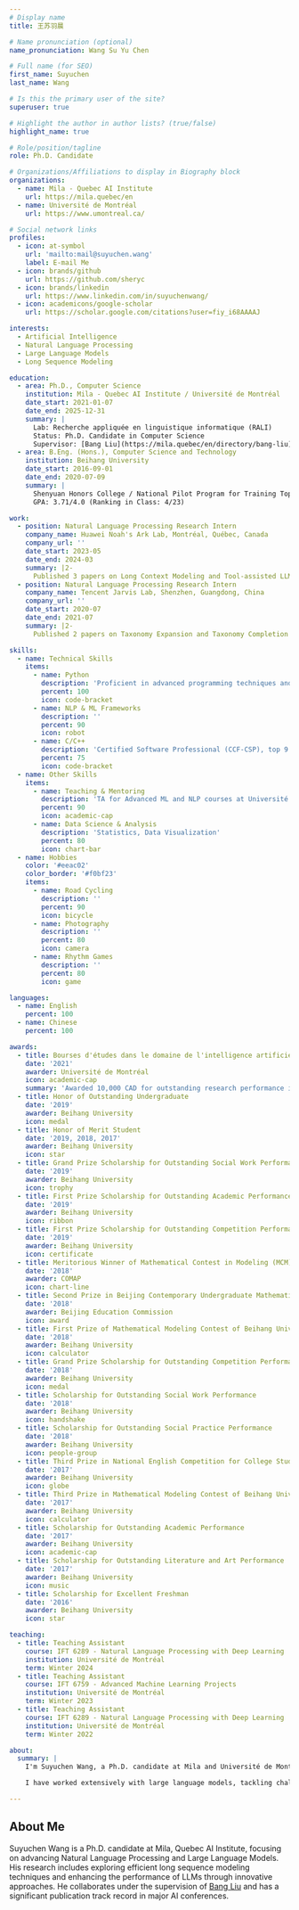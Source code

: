 ```yaml
---
# Display name
title: 王苏羽晨

# Name pronunciation (optional)
name_pronunciation: Wang Su Yu Chen

# Full name (for SEO)
first_name: Suyuchen
last_name: Wang

# Is this the primary user of the site?
superuser: true

# Highlight the author in author lists? (true/false)
highlight_name: true

# Role/position/tagline
role: Ph.D. Candidate

# Organizations/Affiliations to display in Biography block
organizations:
  - name: Mila - Quebec AI Institute
    url: https://mila.quebec/en
  - name: Université de Montréal
    url: https://www.umontreal.ca/

# Social network links
profiles:
  - icon: at-symbol
    url: 'mailto:mail@suyuchen.wang'
    label: E-mail Me
  - icon: brands/github
    url: https://github.com/sheryc
  - icon: brands/linkedin
    url: https://www.linkedin.com/in/suyuchenwang/
  - icon: academicons/google-scholar
    url: https://scholar.google.com/citations?user=fiy_i68AAAAJ

interests:
  - Artificial Intelligence
  - Natural Language Processing
  - Large Language Models
  - Long Sequence Modeling

education:
  - area: Ph.D., Computer Science
    institution: Mila - Quebec AI Institute / Université de Montréal
    date_start: 2021-01-07
    date_end: 2025-12-31
    summary: |
      Lab: Recherche appliquée en linguistique informatique (RALI)
      Status: Ph.D. Candidate in Computer Science
      Supervisor: [Bang Liu](https://mila.quebec/en/directory/bang-liu)
  - area: B.Eng. (Hons.), Computer Science and Technology
    institution: Beihang University
    date_start: 2016-09-01
    date_end: 2020-07-09
    summary: |
      Shenyuan Honors College / National Pilot Program for Training Top Students (Everest Project)
      GPA: 3.71/4.0 (Ranking in Class: 4/23)

work:
  - position: Natural Language Processing Research Intern
    company_name: Huawei Noah's Ark Lab, Montréal, Québec, Canada
    company_url: ''
    date_start: 2023-05
    date_end: 2024-03
    summary: |2-
      Published 3 papers on Long Context Modeling and Tool-assisted LLMs in ACL and ENLSP @ NeurIPS 2023.
  - position: Natural Language Processing Research Intern
    company_name: Tencent Jarvis Lab, Shenzhen, Guangdong, China
    company_url: ''
    date_start: 2020-07
    date_end: 2021-07
    summary: |2-
      Published 2 papers on Taxonomy Expansion and Taxonomy Completion in The Web Conference.

skills:
  - name: Technical Skills
    items:
      - name: Python
        description: 'Proficient in advanced programming techniques and machine learning libraries'
        percent: 100
        icon: code-bracket
      - name: NLP & ML Frameworks
        description: ''
        percent: 90
        icon: robot
      - name: C/C++
        description: 'Certified Software Professional (CCF-CSP), top 9.1%'
        percent: 75
        icon: code-bracket
  - name: Other Skills
    items:
      - name: Teaching & Mentoring
        description: 'TA for Advanced ML and NLP courses at Université de Montréal'
        percent: 90
        icon: academic-cap
      - name: Data Science & Analysis
        description: 'Statistics, Data Visualization'
        percent: 80
        icon: chart-bar
  - name: Hobbies
    color: '#eeac02'
    color_border: '#f0bf23'
    items:
      - name: Road Cycling
        description: ''
        percent: 90
        icon: bicycle
      - name: Photography
        description: ''
        percent: 80
        icon: camera
      - name: Rhythm Games
        description: ''
        percent: 80
        icon: game

languages:
  - name: English
    percent: 100
  - name: Chinese
    percent: 100

awards:
  - title: Bourses d'études dans le domaine de l'intelligence artificielle
    date: '2021'
    awarder: Université de Montréal
    icon: academic-cap
    summary: 'Awarded 10,000 CAD for outstanding research performance in AI.'
  - title: Honor of Outstanding Undergraduate
    date: '2019'
    awarder: Beihang University
    icon: medal
  - title: Honor of Merit Student
    date: '2019, 2018, 2017'
    awarder: Beihang University
    icon: star
  - title: Grand Prize Scholarship for Outstanding Social Work Performance
    date: '2019'
    awarder: Beihang University
    icon: trophy
  - title: First Prize Scholarship for Outstanding Academic Performance
    date: '2019'
    awarder: Beihang University
    icon: ribbon
  - title: First Prize Scholarship for Outstanding Competition Performance
    date: '2019'
    awarder: Beihang University
    icon: certificate
  - title: Meritorious Winner of Mathematical Contest in Modeling (MCM)
    date: '2018'
    awarder: COMAP
    icon: chart-line
  - title: Second Prize in Beijing Contemporary Undergraduate Mathematical Contest in Modeling
    date: '2018'
    awarder: Beijing Education Commission
    icon: award
  - title: First Prize of Mathematical Modeling Contest of Beihang University
    date: '2018'
    awarder: Beihang University
    icon: calculator
  - title: Grand Prize Scholarship for Outstanding Competition Performance
    date: '2018'
    awarder: Beihang University
    icon: medal
  - title: Scholarship for Outstanding Social Work Performance
    date: '2018'
    awarder: Beihang University
    icon: handshake
  - title: Scholarship for Outstanding Social Practice Performance
    date: '2018'
    awarder: Beihang University
    icon: people-group
  - title: Third Prize in National English Competition for College Students (Band C)
    date: '2017'
    awarder: Beihang University
    icon: globe
  - title: Third Prize in Mathematical Modeling Contest of Beihang University
    date: '2017'
    awarder: Beihang University
    icon: calculator
  - title: Scholarship for Outstanding Academic Performance
    date: '2017'
    awarder: Beihang University
    icon: academic-cap
  - title: Scholarship for Outstanding Literature and Art Performance
    date: '2017'
    awarder: Beihang University
    icon: music
  - title: Scholarship for Excellent Freshman
    date: '2016'
    awarder: Beihang University
    icon: star

teaching:
  - title: Teaching Assistant
    course: IFT 6289 - Natural Language Processing with Deep Learning
    institution: Université de Montréal
    term: Winter 2024
  - title: Teaching Assistant
    course: IFT 6759 - Advanced Machine Learning Projects
    institution: Université de Montréal
    term: Winter 2023
  - title: Teaching Assistant
    course: IFT 6289 - Natural Language Processing with Deep Learning
    institution: Université de Montréal
    term: Winter 2022

about:
  summary: |
    I'm Suyuchen Wang, a Ph.D. candidate at Mila and Université de Montréal. My research lies at the intersection of AI, NLP, efficient long-context processing and multimodal large models. I'm passionate about advancing the state-of-the-art in language modeling, and I love collaborating on projects that have both theoretical depth and practical impact.

    I have worked extensively with large language models, tackling challenges in sequence modeling and instruction tuning. I have a lot of experience in tutoring and making assignments / exams about machine learning and state-of-the-art natural language processing through my TAships. In my spare time, I enjoy road cycling, contributing to open-source projects and taking photos.

---
```


## About Me

Suyuchen Wang is a Ph.D. candidate at Mila, Quebec AI Institute, focusing on advancing Natural Language Processing and Large Language Models. His research includes exploring efficient long sequence modeling techniques and enhancing the performance of LLMs through innovative approaches. He collaborates under the supervision of [Bang Liu](https://mila.quebec/en/person/bang-liu/) and has a significant publication track record in major AI conferences.
